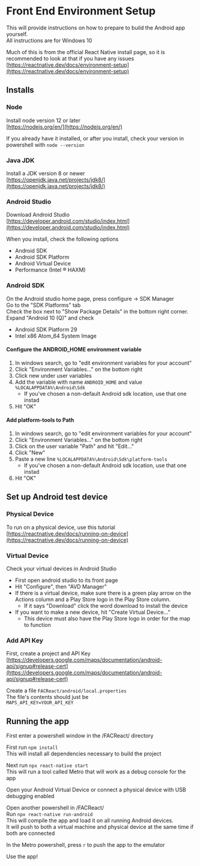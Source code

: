# Front End Environment Setup
This will provide instructions on how to prepare to build the Android app yourself.  
All instructions are for Windows 10


Much of this is from the official React Native install page, so it is recommended to look at that if you have any issues  
[https://reactnative.dev/docs/environment-setup](https://reactnative.dev/docs/environment-setup)

## Installs
### Node
Install node version 12 or later  
[https://nodejs.org/en/](https://nodejs.org/en/)


If you already have it installed, or after you install, check your version in powershell with `node --version`

### Java JDK
Install a JDK version 8 or newer  
[https://openjdk.java.net/projects/jdk8/](https://openjdk.java.net/projects/jdk8/)

### Android Studio
Download Android Studio  
[https://developer.android.com/studio/index.html](https://developer.android.com/studio/index.html)

When you install, check the following options
- Android SDK
- Android SDK Platform
- Android Virtual Device
- Performance (Intel ® HAXM)

### Android SDK
On the Android studio home page, press configure -> SDK Manager  
Go to the "SDK Platforms" tab  
Check the box next to "Show Package Details" in the bottom right corner.  
Expand "Android 10 (Q)" and check  
- Android SDK Platform 29
- Intel x86 Atom_64 System Image

#### Configure the ANDROID_HOME environment variable
1. In windows search, go to "edit environment variables for your account"
2. Click "Environment Variables..." on the bottom right
3. Click new under user variables
4. Add the variable with name `ANDROID_HOME` and value `%LOCALAPPDATA%\Android\Sdk`
    - If you've chosen a non-default Android sdk location, use that one instad 
5. Hit "OK"

####  Add platform-tools to Path
1. In windows search, go to "edit environment variables for your account"
2. Click "Environment Variables..." on the bottom right
3. Click on the user variable "Path" and hit "Edit..."
4. Click "New" 
5. Paste a new line `%LOCALAPPDATA%\Android\Sdk\platform-tools`
    - If you've chosen a non-default Android sdk location, use that one instad 
6. Hit "OK"

## Set up Android test device
### Physical Device
To run on a physical device, use this tutorial  
[https://reactnative.dev/docs/running-on-device](https://reactnative.dev/docs/running-on-device)

### Virtual Device
Check your virtual devices in Android Studio  
- First open android studio to its front page  
- Hit "Configure", then "AVD Manager"  
- If there is a virtual device, make sure there is a green play arrow on the Actions column and a Play Store logo in the Play Store column.  
    - If it says "Download" click the word download to install the device
- If you want to make a new device, hit "Create Virtual Device..." 
    - This device must also have the Play Store logo in order for the map to function

### Add API Key
First, create a project and API Key  
[https://developers.google.com/maps/documentation/android-api/signup#release-cert](https://developers.google.com/maps/documentation/android-api/signup#release-cert)


Create a file `FACReact/android/local.properties`  
The file's contents should just be  
`MAPS_API_KEY=YOUR_API_KEY`


## Running the app
First enter a powershell window in the /FACReact/ directory


First run `npm install`  
This will install all dependencies necessary to build the project


Next run `npx react-native start`  
This will run a tool called Metro that will work as a debug console for the app

Open your Android Virtual Device or connect a physical device with USB debugging enabled

Open another powershell in /FACReact/  
Run `npx react-native run-android`  
This will compile the app and load it on all running Android devices.  
It will push to both a virtual machine and physical device at the same time if both are connected

In the Metro powershell, press `r` to push the app to the emulator

Use the app!
